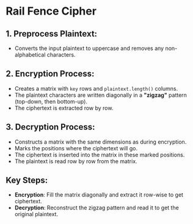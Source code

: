 # Rail Fence Cipher

## 1. Preprocess Plaintext:
- Converts the input plaintext to uppercase and removes any non-alphabetical characters.

## 2. Encryption Process:
- Creates a matrix with `key` rows and `plaintext.length()` columns.
- The plaintext characters are written diagonally in a **"zigzag"** pattern (top-down, then bottom-up).
- The ciphertext is extracted row by row.

## 3. Decryption Process:
- Constructs a matrix with the same dimensions as during encryption.
- Marks the positions where the ciphertext will go.
- The ciphertext is inserted into the matrix in these marked positions.
- The plaintext is read row by row from the matrix.

## Key Steps:
- **Encryption**: Fill the matrix diagonally and extract it row-wise to get ciphertext.
- **Decryption**: Reconstruct the zigzag pattern and read it to get the original plaintext.
